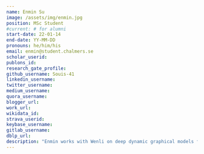 ```yaml
---
name: Enmin Su
image: /assets/img/enmin.jpg
position: MSc Student
#current: # for alumni
start-date: 22-01-14
end-date: YY-MM-DD  
pronouns: he/him/his
email: enmin@student.chalmers.se
scholar_userid: 
publons_id:
research_gate_profile:
github_username: Souis-41
linkedin_username:
twitter_username:
medium_username:
quora_username:
blogger_url:
work_url:
wikidata_id:
strava_userid:
keybase_username:
gitlab_username:
dblp_url:
description: "Enmin works with Wenli on deep dynamic graphical models for molecular kinetics."
---
```

